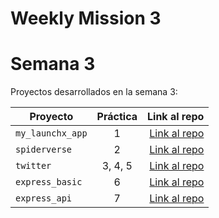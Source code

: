 # Weekly Mission 3
# Semana 3 

Proyectos desarrollados en la semana 3:

| Proyecto | Práctica | Link al repo |
| ------------- |:-------------:| -----:|
|`my_launchx_app`|1|[Link al repo](https://github.com/monseeligio/my_launchx_app.git)|
|`spiderverse`|2|[Link al repo](https://github.com/monseeligio/spiderverse.git)|
|`twitter`|3, 4, 5|[Link al repo](https://github.com/monseeligio/twitter.git )|
|`express_basic`|6|[Link al repo](https://github.com/monseeligio/express_basic.git)|
|`express_api`|7|[Link al repo](https://github.com/monseeligio/express_api.git)|
